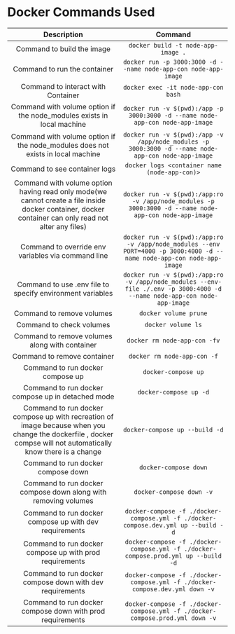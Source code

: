 # Docker Commands Used

| Description | Command |
| :---:        |    :----:   | 
| Command to build the image      | `docker build -t node-app-image .`       | 
| Command to run the container| `docker run -p 3000:3000 -d --name node-app-con node-app-image`| 
| Command to interact with Container | `docker exec -it node-app-con bash` |
| Command with volume option if the node_modules exists in local machine | `docker run -v $(pwd):/app -p 3000:3000 -d --name node-app-con node-app-image` |
| Command with volume option if the node_modules does not exists in local machine| `docker run -v $(pwd):/app -v /app/node_modules -p 3000:3000 -d --name node-app-con node-app-image`|
| Command to see container logs | `docker logs <container name (node-app-con)>` |
| Command with volume option having read only mode(we cannot create a file inside docker container, docker container can only read not alter any files)| `docker run -v $(pwd):/app:ro -v /app/node_modules -p 3000:3000 -d --name node-app-con node-app-image`|
| Command to override env variables via command line | `docker run -v $(pwd):/app:ro -v /app/node_modules --env PORT=4000 -p 3000:4000 -d --name node-app-con node-app-image` |
| Command to use .env file to specify environment variables | `docker run -v $(pwd):/app:ro -v /app/node_modules --env-file ./.env -p 3000:4000 -d --name node-app-con node-app-image` |
| Command to remove volumes | `docker volume prune` |
| Command to check volumes | `docker volume ls` |
| Command to remove volumes along with container | `docker rm node-app-con -fv` |
| Command to remove container | `docker rm node-app-con -f` |
| Command to run docker compose up | `docker-compose up` |
| Command to run docker compose up in detached mode | `docker-compose up -d` |
| Command to run docker compose up with recreation of image because when you change the dockerfile , docker compse will not automatically know there is a change | `docker-compose up --build -d` |
| Command to run docker compose down | `docker-compose down` |
| Command to run docker compose down along with removing volumes | `docker-compose down -v` |
| Command to run docker compose up with dev requirements | `docker-compose -f ./docker-compose.yml -f ./docker-compose.dev.yml up --build -d` |
| Command to run docker compose up with prod requirements | `docker-compose -f ./docker-compose.yml -f ./docker-compose.prod.yml up --build -d` |
| Command to run docker compose down with dev requirements | `docker-compose -f ./docker-compose.yml -f ./docker-compose.dev.yml down -v` |
| Command to run docker compose down with prod requirements | `docker-compose -f ./docker-compose.yml -f ./docker-compose.prod.yml down -v` |
